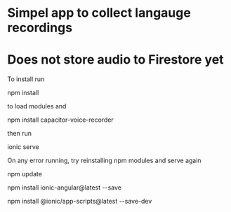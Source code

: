 # Simpel app to collect langauge recordings
# Does not store audio to Firestore yet

To install run 

npm install

to load modules
and 

npm install capacitor-voice-recorder

then run

ionic serve

On any error running, try reinstalling npm modules and serve again

npm update 

npm install ionic-angular@latest --save

npm install @ionic/app-scripts@latest --save-dev

